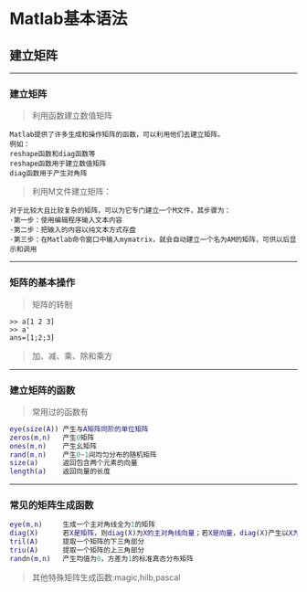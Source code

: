 # Matlab基本语法
## 建立矩阵
---
### 建立矩阵
>利用函数建立数值矩阵
```
Matlab提供了许多生成和操作矩阵的函数，可以利用他们去建立矩阵。
例如：
reshape函数和diag函数等
reshape函数用于建立数值矩阵
diag函数用于产生对角阵
```
>利用M文件建立矩阵：
```
对于比较大且比较复杂的矩阵，可以为它专门建立一个M文件，其步骤为：
·第一步：使用编辑程序输入文本内容
·第二步：把输入的内容以纯文本方式存盘
·第三步：在Matlab命令窗口中输入mymatrix，就会自动建立一个名为AM的矩阵，可供以后显示和调用
```
---
### 矩阵的基本操作
>矩阵的转制
```
>> a[1 2 3]
>> a'
ans=[1;2;3]
```
>加、减、乘、除和乘方
---
### 建立矩阵的函数
>常用过的函数有
```matlab
eye(size(A)) 产生与A矩阵同阶的单位矩阵
zeros(m,n)   产生0矩阵
ones(m,n)    产生幺矩阵
rand(m,n)    产生0~1间均匀分布的随机矩阵
size(a)      返回包含两个元素的向量
length(a)    返回向量的长度
```
---
### 常见的矩阵生成函数
```matlab
eye(m,n)     生成一个主对角线全为1的矩阵
diag(X)      若X是矩阵，则diag(X)为X的主对角线向量；若X是向量，diag(X)产生以X为主对角线的对角矩阵
tril(A)      提取一个矩阵的下三角部分
triu(A)      提取一个矩阵的上三角部分
randn(m,n)   产生均值为0，方差为1的标准真态分布矩阵
```
>其他特殊矩阵生成函数:magic,hilb,pascal

